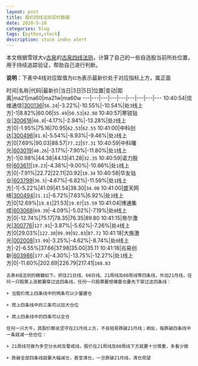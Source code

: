 ```yaml
---
layout: post
title: 股价四线法则实时数据
date: 2020-5-10
categories: blog
tags: [python,stock]
description: stock index alert
---
```



本文根据雪球大v[古泉](https://xueqiu.com/u/7148646888)的[古泉四线法则](https://xueqiu.com/7148646888/130498192)，计算了自己的一些自选股当前所处位置，用于持续追踪验证，帮助自己进行判断。

**说明**：下表中4线对应取值为`红色`表示最新价处于对应指标上方，属正面

时间|名称|代码|最新价|当日|3日|5日|位置|变动|距离|ma21|ma60|ma21w|ma60w
---|---|---|---|---|---|---|---|---
10:40:54|信维通信|[300136](https://xueqiu.com/S/SZ300136)|`56.24`|-3.22%|-10.55%|-10.54%|处`3`线上方|-1|8.82%|60.06|`55.49`|`50.53`|`42.98`
10:40:57|寒锐钴业|[300618](https://xueqiu.com/S/SZ300618)|`66.0`|-4.17%|-2.94%|-13.28%|处`2`线上方|0|-1.95%|75.16|70.95|`62.53`|`62.55`
10:41:00|中科创达|[300496](https://xueqiu.com/S/SZ300496)|`81.6`|-5.54%|-8.93%|-9.46%|处`2`线上方|0|7.69%|90.03|88.57|`77.22`|`57.31`
10:40:59|中科曙光|[603019](https://xueqiu.com/S/SH603019)|`40.26`|-3.17%|-7.90%|-11.80%|处`1`线上方|-1|0.98%|44.38|44.13|41.28|`32.35`
10:40:59|诺力股份|[603611](https://xueqiu.com/S/SH603611)|`19.23`|-4.38%|-9.00%|-10.66%|处`1`线上方|0|-7.91%|22.72|22.11|20.92|`18.34`
10:40:58|华友钴业|[603799](https://xueqiu.com/S/SH603799)|`36.5`|-4.67%|-6.82%|-11.59%|处`1`线上方|-1|-5.22%|41.09|41.54|38.30|`34.08`
10:41:00|盛天网络|[300494](https://xueqiu.com/S/SZ300494)|`21.11`|-6.72%|7.63%|6.92%|处`3`线上方|0|12.69%|`19.81`|21.53|`19.07`|`15.59`
10:41:04|博通集成|[603068](https://xueqiu.com/S/SH603068)|`69.39`|-4.09%|-5.02%|-7.19%|处`0`线上方|0|-12.74%|75.17|78.35|76.35|89.80
10:41:15|帝尔激光|[300776](https://xueqiu.com/S/SZ300776)|`127.91`|-3.87%|-5.62%|-7.26%|处`4`线上方|0|29.03%|`122.30`|`99.99`|`92.83`|`87.72`
10:41:18|大族激光|[002008](https://xueqiu.com/S/SZ002008)|`33.99`|-3.25%|-4.62%|-8.74%|处`0`线上方|-2|-6.55%|37.66|37.98|35.00|35.11
10:41:18|兆易创新|[603986](https://xueqiu.com/S/SH603986)|`177.8`|-4.30%|-13.75%|-12.27%|处`1`线上方|0|-11.60%|202.69|226.79|217.41|`168.83`

```
古泉4线法则的精髓如下。抓住21日线、60日线、21周线及60周线等四条线，外加21月线，任何一只股票上涨都要穿过这四条线，任何一只股票要想爆雷也要先下穿过这四条线：

+ 当股价爬上四条线中的两条可以少量建仓

+ 爬上四条线中的三条可以加大仓位

+ 爬上四条线中的四条可以全仓

任何一只大牛，其股价都会坚守在21月线上方，不会轻易跌破21月线；相反，每跌破四条线中一条就减一些仓位：

+ 21周线可做为多空分水岭及警戒线，股价在21周线及60周线下方就要十分慎重，多看少做

+ 跌破全部四条线就要大幅减仓，甚至清仓，一旦跌破21月线，清仓观望
```